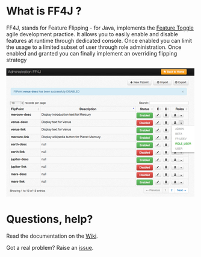 # What is FF4J ?

FF4J, stands for Feature Flipping - for Java, implements the [Feature Toggle](http://martinfowler.com/bliki/FeatureToggle.html) agile development practice.
It allows you to easily enable and disable features at runtime through dedicated console. Once enabled you can limit the usage to a limited subset of user through role administration. Once enabled and granted you can finally implement an overriding flipping strategy

![Alt ScreenShot](/src/site/screen1.png "FF4J Console")

# Questions, help?

Read the documentation on the [Wiki](https://github.com/clun/ff4j/wiki).

Got a real problem? Raise an [issue](https://github.com/clun/ff4j/issues?sort=created&direction=desc&state=open).
